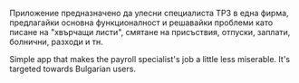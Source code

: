 Приложение предназначено да улесни специалиста ТРЗ в една фирма, предлагайки основна функционалност и решавайки проблеми като писане на "хвърчащи листи", смятане на присъствия, отпуски, заплати, болнични, разходи и тн.

Simple app that makes the payroll specialist's job a little less miserable. It's targeted towards Bulgarian users.
